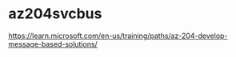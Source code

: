 # az204svcbus
https://learn.microsoft.com/en-us/training/paths/az-204-develop-message-based-solutions/
